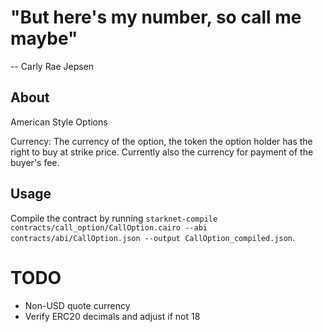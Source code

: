 # "But here's my number, so call me maybe"
 -- Carly Rae Jepsen

## About

American Style Options

Currency: The currency of the option, the token the option holder has the right to buy at strike price. Currently also the currency for payment of the buyer's fee.

## Usage

Compile the contract by running `starknet-compile contracts/call_option/CallOption.cairo --abi contracts/abi/CallOption.json --output CallOption_compiled.json`.

# TODO

- Non-USD quote currency
- Verify ERC20 decimals and adjust if not 18
